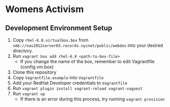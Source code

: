 # Womens Activism #
## Development Environment Setup ##
1. Copy `rhel-6.8.virtualbox.box` from `smb://nas2012server03.records.nycnet/public/webdev` into your desired directory.
2. Run `vagrant box add rhel-6.8 <path-to-box-file>`
    - If you change the name of the box, remember to edit Vagrantfile (config.vm.box)
3. Clone this repository
4. Copy `Vagrantfile.example` into `Vagrantfile`
5. Add your RedHat Developer credentials to `Vagrantfile`
6. Run `vagrant plugin install vagrant-reload vagrant-vaguest`
7. Run `vagrant up`
    - If there is an error during this process, try running `vagrant provision`
